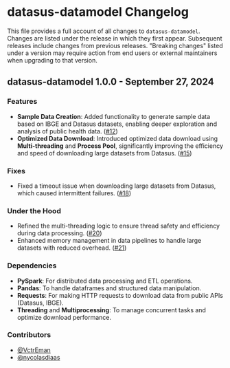 # datasus-datamodel Changelog

This file provides a full account of all changes to `datasus-datamodel`.
Changes are listed under the release in which they first appear. Subsequent releases include changes from previous releases.
"Breaking changes" listed under a version may require action from end users or external maintainers when upgrading to that version.

## datasus-datamodel 1.0.0 - September 27, 2024

### Features

- **Sample Data Creation**: Added functionality to generate sample data based on IBGE and Datasus datasets, enabling deeper exploration and analysis of public health data. ([#12](https://github.com/VctrEman/datasus-datamodel/issues/12))
- **Optimized Data Download**: Introduced optimized data download using **Multi-threading** and **Process Pool**, significantly improving the efficiency and speed of downloading large datasets from Datasus. ([#15](https://github.com/VctrEman/datasus-datamodel/issues/15))

### Fixes

- Fixed a timeout issue when downloading large datasets from Datasus, which caused intermittent failures. ([#18](https://github.com/VctrEman/datasus-datamodel/issues/18))

### Under the Hood

- Refined the multi-threading logic to ensure thread safety and efficiency during data processing. ([#20](https://github.com/VctrEman/datasus-datamodel/issues/20))
- Enhanced memory management in data pipelines to handle large datasets with reduced overhead. ([#21](https://github.com/VctrEman/datasus-datamodel/issues/21))

### Dependencies

- **PySpark**: For distributed data processing and ETL operations.
- **Pandas**: To handle dataframes and structured data manipulation.
- **Requests**: For making HTTP requests to download data from public APIs (Datasus, IBGE).
- **Threading** and **Multiprocessing**: To manage concurrent tasks and optimize download performance.

### Contributors

- [@VctrEman](https://github.com/VctrEman)
- [@nycolasdiaas](https://github.com/nycolasdiaas)